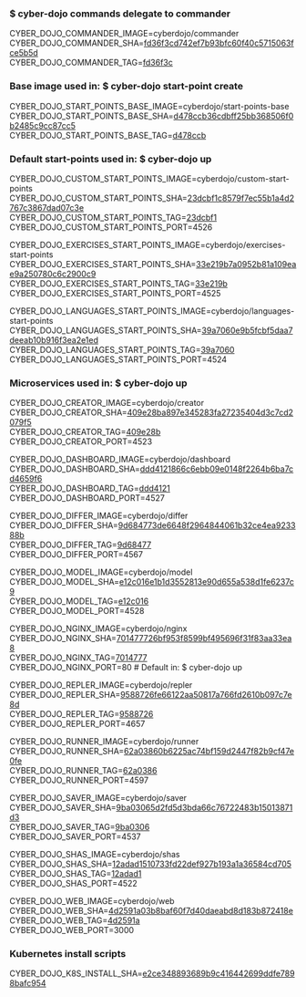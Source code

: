 ### $ cyber-dojo commands delegate to commander

CYBER_DOJO_COMMANDER_IMAGE=cyberdojo/commander  
CYBER_DOJO_COMMANDER_SHA=[fd36f3cd742ef7b93bfc60f40c5715063fce5b5d](https://github.com/cyber-dojo/commander/commit/fd36f3cd742ef7b93bfc60f40c5715063fce5b5d)  
CYBER_DOJO_COMMANDER_TAG=[fd36f3c](https://hub.docker.com/layers/cyberdojo/commander/fd36f3c/images/sha256-c8f6e57cf1a5e765810b5a875385c5e4f6c1cba9832d56cee927e1e9f32dc66e)  

### Base image used in: $ cyber-dojo start-point create

CYBER_DOJO_START_POINTS_BASE_IMAGE=cyberdojo/start-points-base  
CYBER_DOJO_START_POINTS_BASE_SHA=[d478ccb36cdbff25bb368506f0b2485c9cc87cc5](https://github.com/cyber-dojo/start-points-base/commit/d478ccb36cdbff25bb368506f0b2485c9cc87cc5)  
CYBER_DOJO_START_POINTS_BASE_TAG=[d478ccb](https://hub.docker.com/layers/cyberdojo/start-points-base/d478ccb/images/sha256-402adefd8be573b4b0eead68436c2958e957df173c365e03c55bec5b0d3fd87e)  

### Default start-points used in: $ cyber-dojo up

CYBER_DOJO_CUSTOM_START_POINTS_IMAGE=cyberdojo/custom-start-points  
CYBER_DOJO_CUSTOM_START_POINTS_SHA=[23dcbf1c8579f7ec55b1a4d2767c3867dad07c3e](https://github.com/cyber-dojo/custom-start-points/commit/23dcbf1c8579f7ec55b1a4d2767c3867dad07c3e)  
CYBER_DOJO_CUSTOM_START_POINTS_TAG=[23dcbf1](https://hub.docker.com/layers/cyberdojo/custom-start-points/23dcbf1/images/sha256-988f93121e2ce59491ca517cc1d00d27704e57e8476a9c2807823fb0bb6d14fb)  
CYBER_DOJO_CUSTOM_START_POINTS_PORT=4526

CYBER_DOJO_EXERCISES_START_POINTS_IMAGE=cyberdojo/exercises-start-points  
CYBER_DOJO_EXERCISES_START_POINTS_SHA=[33e219b7a0952b81a109eae9a250780c6c2900c9](https://github.com/cyber-dojo/exercises-start-points/commit/33e219b7a0952b81a109eae9a250780c6c2900c9)  
CYBER_DOJO_EXERCISES_START_POINTS_TAG=[33e219b](https://hub.docker.com/layers/cyberdojo/exercises-start-points/33e219b/images/sha256-ce5c22b5bdaca447a2322defe1b0c4c9a367d5ed4c8e1bf5617e03d0cbe9f8de)  
CYBER_DOJO_EXERCISES_START_POINTS_PORT=4525

CYBER_DOJO_LANGUAGES_START_POINTS_IMAGE=cyberdojo/languages-start-points  
CYBER_DOJO_LANGUAGES_START_POINTS_SHA=[39a7060e9b5fcbf5daa7deeab10b916f3ea2e1ed](https://github.com/cyber-dojo/languages-start-points/commit/39a7060e9b5fcbf5daa7deeab10b916f3ea2e1ed)  
CYBER_DOJO_LANGUAGES_START_POINTS_TAG=[39a7060](https://hub.docker.com/layers/cyberdojo/languages-start-points/39a7060/images/sha256-ac1c03c6010318277f0241a412f7ea56a9ba416b33db389f9343b4049604d6f2)  
CYBER_DOJO_LANGUAGES_START_POINTS_PORT=4524

### Microservices used in: $ cyber-dojo up

CYBER_DOJO_CREATOR_IMAGE=cyberdojo/creator  
CYBER_DOJO_CREATOR_SHA=[409e28ba897e345283fa27235404d3c7cd2079f5](https://github.com/cyber-dojo/creator/commit/409e28ba897e345283fa27235404d3c7cd2079f5)  
CYBER_DOJO_CREATOR_TAG=[409e28b](https://hub.docker.com/layers/cyberdojo/creator/409e28b/images/sha256-e2c18fabb023cb1835ad7b2dba92507431b8eb44bc3c015e61ad3976d9f869ec)  
CYBER_DOJO_CREATOR_PORT=4523

CYBER_DOJO_DASHBOARD_IMAGE=cyberdojo/dashboard  
CYBER_DOJO_DASHBOARD_SHA=[ddd4121866c6ebb09e0148f2264b6ba7cd4659f6](https://github.com/cyber-dojo/dashboard/commit/ddd4121866c6ebb09e0148f2264b6ba7cd4659f6)  
CYBER_DOJO_DASHBOARD_TAG=[ddd4121](https://hub.docker.com/layers/cyberdojo/dashboard/ddd4121/images/sha256-8d8218fae1e96745fc84e09caf7c9b38ca9672a758b5bbb0b994fac7def20c96)  
CYBER_DOJO_DASHBOARD_PORT=4527

CYBER_DOJO_DIFFER_IMAGE=cyberdojo/differ  
CYBER_DOJO_DIFFER_SHA=[9d684773de6648f2964844061b32ce4ea923388b](https://github.com/cyber-dojo/differ/commit/9d684773de6648f2964844061b32ce4ea923388b)  
CYBER_DOJO_DIFFER_TAG=[9d68477](https://hub.docker.com/layers/cyberdojo/differ/9d68477/images/sha256-f7c8bb276522dd7205d91547d53fb74e6e5f9e67b02853d6d5e0b8c701d36d07)  
CYBER_DOJO_DIFFER_PORT=4567

CYBER_DOJO_MODEL_IMAGE=cyberdojo/model  
CYBER_DOJO_MODEL_SHA=[e12c016e1b1d3552813e90d655a538d1fe6237c9](https://github.com/cyber-dojo/model/commit/e12c016e1b1d3552813e90d655a538d1fe6237c9)  
CYBER_DOJO_MODEL_TAG=[e12c016](https://hub.docker.com/layers/cyberdojo/model/e12c016/images/sha256-1b5de428194d2c8ba1113206e0c2e76208145e7dcfd7302448cb048103e54927)  
CYBER_DOJO_MODEL_PORT=4528

CYBER_DOJO_NGINX_IMAGE=cyberdojo/nginx  
CYBER_DOJO_NGINX_SHA=[701477726bf953f8599bf495696f31f83aa33ea8](https://github.com/cyber-dojo/nginx/commit/701477726bf953f8599bf495696f31f83aa33ea8)  
CYBER_DOJO_NGINX_TAG=[7014777](https://hub.docker.com/layers/cyberdojo/nginx/7014777/images/sha256-a80e0b745d29754b1dc3bf5939e97be762fa04195a4e1db1799771a8332ecbae)  
CYBER_DOJO_NGINX_PORT=80 # Default in: $ cyber-dojo up

CYBER_DOJO_REPLER_IMAGE=cyberdojo/repler  
CYBER_DOJO_REPLER_SHA=[9588726fe66122aa50817a766fd2610b097c7e8d](https://github.com/cyber-dojo/repler/commit/9588726fe66122aa50817a766fd2610b097c7e8d)  
CYBER_DOJO_REPLER_TAG=[9588726](https://hub.docker.com/layers/cyberdojo/repler/9588726/images/sha256-a6681daca5a8181e8c3ab0f2b4c8a2333a80b8a6748c2e1da5ca6985b45710b8)  
CYBER_DOJO_REPLER_PORT=4657

CYBER_DOJO_RUNNER_IMAGE=cyberdojo/runner  
CYBER_DOJO_RUNNER_SHA=[62a03860b6225ac74bf159d2447f82b9cf47e0fe](https://github.com/cyber-dojo/runner/commit/62a03860b6225ac74bf159d2447f82b9cf47e0fe)  
CYBER_DOJO_RUNNER_TAG=[62a0386](https://hub.docker.com/layers/cyberdojo/runner/62a0386/images/sha256-f1af135f459a3f5fec0f7864cd237a8874572117cfda6be6a9bb8a077a4ca030)  
CYBER_DOJO_RUNNER_PORT=4597

CYBER_DOJO_SAVER_IMAGE=cyberdojo/saver  
CYBER_DOJO_SAVER_SHA=[9ba03065d2fd5d3bda66c76722483b15013871d3](https://github.com/cyber-dojo/saver/commit/9ba03065d2fd5d3bda66c76722483b15013871d3)  
CYBER_DOJO_SAVER_TAG=[9ba0306](https://hub.docker.com/layers/cyberdojo/saver/9ba0306/images/sha256-d5b4b493b96a407d46d2ca3af0bb4e9ffd225df78a5aed105224e4120b3b9814)  
CYBER_DOJO_SAVER_PORT=4537

CYBER_DOJO_SHAS_IMAGE=cyberdojo/shas  
CYBER_DOJO_SHAS_SHA=[12adad1510733fd22def927b193a1a36584cd705](https://github.com/cyber-dojo/shas/commit/12adad1510733fd22def927b193a1a36584cd705)  
CYBER_DOJO_SHAS_TAG=[12adad1](https://hub.docker.com/layers/cyberdojo/shas/12adad1/images/sha256-31f9f3d52666d0cfe94b7c65dce8f1a29419a03721017fe7984415ea8eb0ba4d)  
CYBER_DOJO_SHAS_PORT=4522

CYBER_DOJO_WEB_IMAGE=cyberdojo/web  
CYBER_DOJO_WEB_SHA=[4d2591a03b8baf60f7d40daeabd8d183b872418e](https://github.com/cyber-dojo/web/commit/4d2591a03b8baf60f7d40daeabd8d183b872418e)  
CYBER_DOJO_WEB_TAG=[4d2591a](https://hub.docker.com/layers/cyberdojo/web/4d2591a/images/sha256-98ebfa985981f105a2f1b5568f91f119ef8f94c9d3ecadc8efa7e461133bd205)  
CYBER_DOJO_WEB_PORT=3000

### Kubernetes install scripts
CYBER_DOJO_K8S_INSTALL_SHA=[e2ce348893689b9c416442699ddfe7898bafc954](https://github.com/cyber-dojo/k8s-install/commit/e2ce348893689b9c416442699ddfe7898bafc954)  
